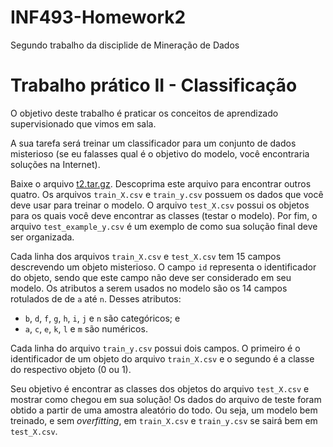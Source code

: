 # INF493-Homework2
Segundo trabalho da disciplide de Mineração de Dados

# Trabalho prático II - Classificação

O objetivo deste trabalho é praticar os conceitos de aprendizado supervisionado que vimos em sala.

A sua tarefa será treinar um classificador para um conjunto de dados misterioso (se eu falasses qual é o objetivo do modelo, você encontraria soluções na Internet).

Baixe o arquivo [t2.tar.gz](https://drive.google.com/file/d/125plHKUzFGxHjjCiVJcTQG2bPG_zgDNV/view?usp=sharing). Descoprima este arquivo para encontrar outros quatro. Os arquivos `train_X.csv` e `train_y.csv` possuem os dados que você deve usar para treinar o modelo. O arquivo `test_X.csv` possui os objetos para os quais você deve encontrar as classes (testar o modelo). Por fim, o arquivo `test_example_y.csv` é um exemplo de como sua solução final deve ser organizada.

Cada linha dos arquivos `train_X.csv` e `test_X.csv` tem 15 campos descrevendo um objeto misterioso. O campo `id` representa o identificador do objeto, sendo que este campo não deve ser considerado em seu modelo. Os atributos a serem usados no modelo são os 14 campos rotulados de de `a` até `n`. Desses atributos:
- `b`, `d`, `f`, `g`, `h`, `i`, `j` e `n` são categóricos; e
- `a`, `c`, `e`, `k`, `l` e `m` são numéricos.

Cada linha do arquivo `train_y.csv` possui dois campos. O primeiro é o identificador de um objeto do arquivo `train_X.csv` e o segundo é a classe do respectivo objeto (0 ou 1).

Seu objetivo é encontrar as classes dos objetos do arquivo `test_X.csv` e mostrar como chegou em sua solução! Os dados do arquivo de teste foram obtido a partir de uma amostra aleatório do todo. Ou seja, um modelo bem treinado, e sem _overfitting_, em `train_X.csv` e `train_y.csv` se sairá bem em `test_X.csv`.
